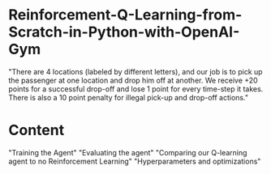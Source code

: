 # Reinforcement-Q-Learning-from-Scratch-in-Python-with-OpenAI-Gym
"There are 4 locations (labeled by different letters), and our job is to pick up the passenger at one location and drop him off at another. We receive +20 points for a successful drop-off and lose 1 point for every time-step it takes. There is also a 10 point penalty for illegal pick-up and drop-off actions."
# Content
"Training the Agent"
"Evaluating the agent"
"Comparing our Q-learning agent to no Reinforcement Learning"
"Hyperparameters and optimizations"
